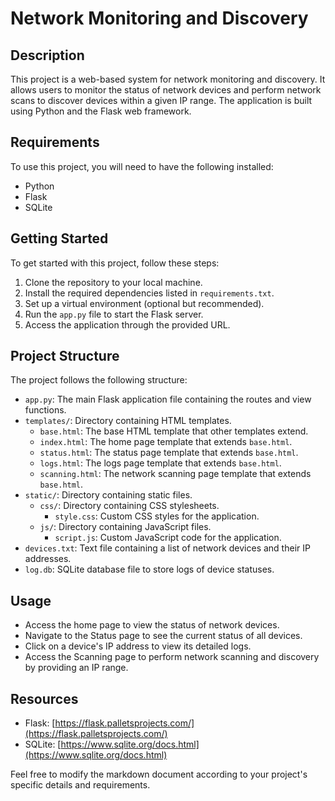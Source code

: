 # Network Monitoring and Discovery

## Description
This project is a web-based system for network monitoring and discovery. It allows users to monitor the status of network devices and perform network scans to discover devices within a given IP range. The application is built using Python and the Flask web framework.

## Requirements
To use this project, you will need to have the following installed:

- Python
- Flask
- SQLite

## Getting Started
To get started with this project, follow these steps:

1. Clone the repository to your local machine.
2. Install the required dependencies listed in `requirements.txt`.
3. Set up a virtual environment (optional but recommended).
4. Run the `app.py` file to start the Flask server.
5. Access the application through the provided URL.

## Project Structure
The project follows the following structure:

- `app.py`: The main Flask application file containing the routes and view functions.
- `templates/`: Directory containing HTML templates.
  - `base.html`: The base HTML template that other templates extend.
  - `index.html`: The home page template that extends `base.html`.
  - `status.html`: The status page template that extends `base.html`.
  - `logs.html`: The logs page template that extends `base.html`.
  - `scanning.html`: The network scanning page template that extends `base.html`.
- `static/`: Directory containing static files.
  - `css/`: Directory containing CSS stylesheets.
    - `style.css`: Custom CSS styles for the application.
  - `js/`: Directory containing JavaScript files.
    - `script.js`: Custom JavaScript code for the application.
- `devices.txt`: Text file containing a list of network devices and their IP addresses.
- `log.db`: SQLite database file to store logs of device statuses.

## Usage
- Access the home page to view the status of network devices.
- Navigate to the Status page to see the current status of all devices.
- Click on a device's IP address to view its detailed logs.
- Access the Scanning page to perform network scanning and discovery by providing an IP range.

## Resources
- Flask: [https://flask.palletsprojects.com/](https://flask.palletsprojects.com/)
- SQLite: [https://www.sqlite.org/docs.html](https://www.sqlite.org/docs.html)

Feel free to modify the markdown document according to your project's specific details and requirements.




